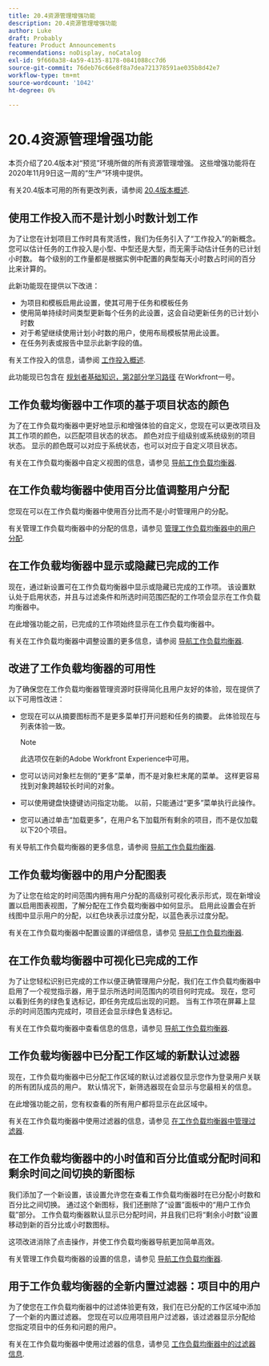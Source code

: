 ```yaml
---
title: 20.4资源管理增强功能
description: 20.4资源管理增强功能
author: Luke
draft: Probably
feature: Product Announcements
recommendations: noDisplay, noCatalog
exl-id: 9f660a38-4a59-4135-8178-0841088cc7d6
source-git-commit: 76deb76c66e8f8a7dea721378591ae035b8d42e7
workflow-type: tm+mt
source-wordcount: '1042'
ht-degree: 0%

---
```


# 20.4资源管理增强功能

本页介绍了20.4版本对“预览”环境所做的所有资源管理增强。 这些增强功能将在2020年11月9日这一周的“生产”环境中提供。

有关20.4版本可用的所有更改列表，请参阅 [20.4版本概述](../../../product-announcements/product-releases/20.4-release-activity/20-4-release-overview.md).

## 使用工作投入而不是计划小时数计划工作

为了让您在计划项目工作时具有灵活性，我们为任务引入了“工作投入”的新概念。 您可以估计任务的工作投入是小型、中型还是大型，而无需手动估计任务的已计划小时数。 每个级别的工作量都是根据实例中配置的典型每天小时数占时间的百分比来计算的。

此新功能现在提供以下改进：

* 为项目和模板启用此设置，使其可用于任务和模板任务
* 使用简单持续时间类型更新每个任务的此设置，这会自动更新任务的已计划小时数
* 对于希望继续使用计划小时数的用户，使用布局模板禁用此设置。
* 在任务列表或报告中显示此新字段的值。

有关工作投入的信息，请参阅 [工作投入概述](../../../manage-work/tasks/task-information/work-effort.md).

此功能现已包含在 [规划者基础知识，第2部分学习路径](https://one.workfront.com/s/learningpath3/planner-fundamentals-for-the-new-workfront-experience-part-2-plan-a-project-20Y0z000000bm79EAA) 在Workfront一号。

## 工作负载均衡器中工作项的基于项目状态的颜色

为了在工作负载均衡器中更好地显示和增强体验的自定义，您现在可以更改项目及其工作项的颜色，以匹配项目状态的状态。 颜色对应于组级别或系统级别的项目状态。 显示的颜色既可以对应于系统状态，也可以对应于自定义项目状态。

有关在工作负载均衡器中自定义视图的信息，请参见 [导航工作负载均衡器](../../../resource-mgmt/workload-balancer/navigate-the-workload-balancer.md).

## 在工作负载均衡器中使用百分比值调整用户分配

您现在可以在工作负载均衡器中使用百分比而不是小时管理用户的分配。

有关管理工作负载均衡器中的分配的信息，请参见 [管理工作负载均衡器中的用户分配](../../../resource-mgmt/workload-balancer/manage-user-allocations-workload-balancer.md).

## 在工作负载均衡器中显示或隐藏已完成的工作

现在，通过新设置可在工作负载均衡器中显示或隐藏已完成的工作项。 该设置默认处于启用状态，并且与过滤条件和所选时间范围匹配的工作项会显示在工作负载均衡器中。

在此增强功能之前，已完成的工作项始终显示在工作负载均衡器中。

有关在工作负载均衡器中调整设置的更多信息，请参阅 [导航工作负载均衡器](../../../resource-mgmt/workload-balancer/navigate-the-workload-balancer.md).

## 改进了工作负载均衡器的可用性

为了确保您在工作负载均衡器管理资源时获得简化且用户友好的体验，现在提供了以下可用性改进：

* 您现在可以从摘要图标而不是更多菜单打开问题和任务的摘要。 此体验现在与列表体验一致。

  >[!NOTE]
  >
  >此选项仅在新的Adobe Workfront Experience中可用。

* 您可以访问对象栏左侧的“更多”菜单，而不是对象栏末尾的菜单。 这样更容易找到对象跨越较长时间的对象。
* 可以使用键盘快捷键访问指定功能。 以前，只能通过“更多”菜单执行此操作。
* 您可以通过单击“加载更多”，在用户名下加载所有剩余的项目，而不是仅加载以下20个项目。

有关导航工作负载均衡器的更多信息，请参阅 [导航工作负载均衡器](../../../resource-mgmt/workload-balancer/navigate-the-workload-balancer.md).

## 工作负载均衡器中的用户分配图表

为了让您在给定的时间范围内拥有用户分配的高级别可视化表示形式，现在新增设置以启用图表视图，了解分配在工作负载均衡器中如何显示。 启用此设置会在折线图中显示用户的分配，以红色块表示过度分配，以蓝色表示过度分配。

有关在工作负载均衡器中配置设置的详细信息，请参见 [导航工作负载均衡器](../../../resource-mgmt/workload-balancer/navigate-the-workload-balancer.md).

## 在工作负载均衡器中可视化已完成的工作

为了让您轻松识别已完成的工作以便正确管理用户分配，我们在工作负载均衡器中启用了一个视觉指示器，用于显示所选时间范围内的项目何时完成。 现在，您可以看到任务的绿色复选标记，即任务完成后出现的问题。 当有工作项在屏幕上显示的时间范围内完成时，项目还会显示绿色复选标记。

有关在工作负载均衡器中查看信息的信息，请参见 [导航工作负载均衡器](../../../resource-mgmt/workload-balancer/navigate-the-workload-balancer.md).

## 工作负载均衡器中已分配工作区域的新默认过滤器

现在，工作负载均衡器中已分配工作区域的默认过滤器仅显示您作为登录用户关联的所有团队成员的用户。 默认情况下，新筛选器现在会显示与您最相关的信息。

在此增强功能之前，您有权查看的所有用户都将显示在此区域中。

有关在工作负载均衡器中使用过滤器的信息，请参见 [在工作负载均衡器中管理过滤器](../../../resource-mgmt/workload-balancer/filter-information-workload-balancer.md).

## 在工作负载均衡器中的小时值和百分比值或分配时间和剩余时间之间切换的新图标

我们添加了一个新设置，该设置允许您在查看工作负载均衡器时在已分配小时数和百分比之间切换。 通过这个新图标，我们还删除了“设置”面板中的“用户工作负载”部分。 工作负载均衡器默认显示已分配时间，并且我们已将“剩余小时数”设置移动到新的百分比或小时数图标。

这项改进消除了点击操作，并使工作负载均衡器导航更加简单高效。

有关管理工作负载均衡器的设置的信息，请参见 [导航工作负载均衡器](../../../resource-mgmt/workload-balancer/navigate-the-workload-balancer.md).

## 用于工作负载均衡器的全新内置过滤器：项目中的用户

为了使您在工作负载均衡器中的过滤体验更有效，我们在已分配的工作区域中添加了一个新的内置过滤器。 您现在可以应用项目用户过滤器，该过滤器显示分配给您指定项目中的任务和问题的用户。

有关在工作负载均衡器中使用过滤器的信息，请参见 [工作负载均衡器中的过滤器信息](../../../resource-mgmt/workload-balancer/filter-information-workload-balancer.md).

